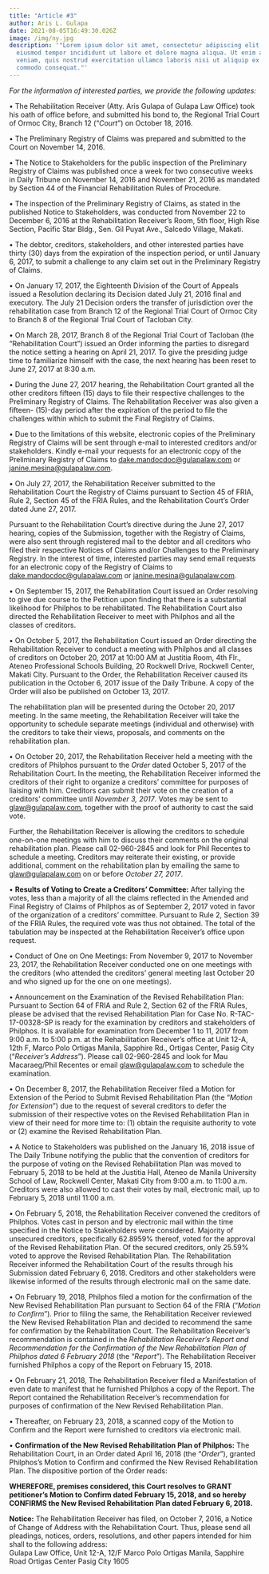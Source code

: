 ```yaml
---
title: "Article #3"
author: Aris L. Gulapa
date: 2021-08-05T16:49:30.026Z
image: /img/ny.jpg
description: '"Lorem ipsum dolor sit amet, consectetur adipiscing elit, sed do
  eiusmod tempor incididunt ut labore et dolore magna aliqua. Ut enim ad minim
  veniam, quis nostrud exercitation ullamco laboris nisi ut aliquip ex ea
  commodo consequat."'
---
```

<!--StartFragment-->

*For the information of interested parties, we provide the following updates:*

• The Rehabilitation Receiver (Atty. Aris Gulapa of Gulapa Law Office) took his oath of office before, and submitted his bond to, the Regional Trial Court of Ormoc City, Branch 12 (“*Court*”) on October 18, 2016.

• The Preliminary Registry of Claims was prepared and submitted to the Court on November 14, 2016.

• The Notice to Stakeholders for the public inspection of the Preliminary Registry of Claims was published once a week for two consecutive weeks in Daily Tribune on November 14, 2016 and November 21, 2016 as mandated by Section 44 of the Financial Rehabilitation Rules of Procedure.

• The inspection of the Preliminary Registry of Claims, as stated in the published Notice to Stakeholders, was conducted from November 22 to December 6, 2016 at the Rehabilitation Receiver’s Room, 5th floor, High Rise Section, Pacific Star Bldg., Sen. Gil Puyat Ave., Salcedo Village, Makati.

• The debtor, creditors, stakeholders, and other interested parties have thirty (30) days from the expiration of the inspection period, or until January 6, 2017, to submit a challenge to any claim set out in the Preliminary Registry of Claims.

• On January 17, 2017, the Eighteenth Division of the Court of Appeals issued a Resolution declaring its Decision dated July 21, 2016 final and executory. The July 21 Decision orders the transfer of jurisdiction over the rehabilitation case from Branch 12 of the Regional Trial Court of Ormoc City to Branch 8 of the Regional Trial Court of Tacloban City.

• On March 28, 2017, Branch 8 of the Regional Trial Court of Tacloban (the “Rehabilitation Court”) issued an Order informing the parties to disregard the notice setting a hearing on April 21, 2017. To give the presiding judge time to familiarize himself with the case, the next hearing has been reset to June 27, 2017 at 8:30 a.m.

• During the June 27, 2017 hearing, the Rehabilitation Court granted all the other creditors fifteen (15) days to file their respective challenges to the Preliminary Registry of Claims. The Rehabilitation Receiver was also given a fifteen- (15)-day period after the expiration of the period to file the challenges within which to submit the Final Registry of Claims.

• Due to the limitations of this website, electronic copies of the Preliminary Registry of Claims will be sent through e-mail to interested creditors and/or stakeholders. Kindly e-mail your requests for an electronic copy of the Preliminary Registry of Claims to dake.mandocdoc@gulapalaw.com or janine.mesina@gulapalaw.com.

• On July 27, 2017, the Rehabilitation Receiver submitted to the Rehabilitation Court the Registry of Claims pursuant to Section 45 of FRIA, Rule 2, Section 45 of the FRIA Rules, and the Rehabilitation Court’s Order dated June 27, 2017.

Pursuant to the Rehabilitation Court’s directive during the June 27, 2017 hearing, copies of the Submission, together with the Registry of Claims, were also sent through registered mail to the debtor and all creditors who filed their respective Notices of Claims and/or Challenges to the Preliminary Registry. In the interest of time, interested parties may send email requests for an electronic copy of the Registry of Claims to dake.mandocdoc@gulapalaw.com or janine.mesina@gulapalaw.com.

• On September 15, 2017, the Rehabilitation Court issued an Order resolving to give due course to the Petition upon finding that there is a substantial likelihood for Philphos to be rehabilitated. The Rehabilitation Court also directed the Rehabilitation Receiver to meet with Philphos and all the classes of creditors.

• On October 5, 2017, the Rehabilitation Court issued an Order directing the Rehabilitation Receiver to conduct a meeting with Philphos and all classes of creditors on October 20, 2017 at 10:00 AM at Justitia Room, 4th Flr., Ateneo Professional Schools Building, 20 Rockwell Drive, Rockwell Center, Makati City. Pursuant to the Order, the Rehabilitation Receiver caused its publication in the October 6, 2017 issue of the Daily Tribune. A copy of the Order will also be published on October 13, 2017.

The rehabilitation plan will be presented during the October 20, 2017 meeting. In the same meeting, the Rehabilitation Receiver will take the opportunity to schedule separate meetings (individual and otherwise) with the creditors to take their views, proposals, and comments on the rehabilitation plan.

• On October 20, 2017, the Rehabilitation Receiver held a meeting with the creditors of Philphos pursuant to the *Order* dated October 5, 2017 of the Rehabilitation Court. In the meeting, the Rehabilitation Receiver informed the creditors of their right to organize a creditors’ committee for purposes of liaising with him. Creditors can submit their vote on the creation of a creditors’ committee until *November 3, 2017*. Votes may be sent to glaw@gulapalaw.com, together with the proof of authority to cast the said vote.

Further, the Rehabilitation Receiver is allowing the creditors to schedule one-on-one meetings with him to discuss their comments on the original rehabilitation plan. Please call 02-960-2845 and look for Phil Recentes to schedule a meeting. Creditors may reiterate their existing, or provide additional, comment on the rehabilitation plan by emailing the same to glaw@gulapalaw.com on or before *October 27, 2017*.

• **Results of Voting to Create a Creditors’ Committee:** After tallying the votes, less than a majority of all the claims reflected in the Amended and Final Registry of Claims of Philphos as of September 2, 2017 voted in favor of the organization of a creditors’ committee. Pursuant to Rule 2, Section 39 of the FRIA Rules, the required vote was thus not obtained. The total of the tabulation may be inspected at the Rehabilitation Receiver’s office upon request.

• Conduct of One on One Meetings: From November 9, 2017 to November 23, 2017, the Rehabilitation Receiver conducted one on one meetings with the creditors (who attended the creditors’ general meeting last October 20 and who signed up for the one on one meetings).

• Announcement on the Examination of the Revised Rehabilitation Plan: Pursuant to Section 64 of FRIA and Rule 2, Section 62 of the FRIA Rules, please be advised that the revised Rehabilitation Plan for Case No. R-TAC-17-00328-SP is ready for the examination by creditors and stakeholders of Philphos. It is available for examination from December 1 to 11, 2017 from 9:00 a.m. to 5:00 p.m. at the Rehabilitation Receiver’s office at Unit 12-A, 12th F, Marco Polo Ortigas Manila, Sapphire Rd., Ortigas Center, Pasig City (“*Receiver’s Address*”). Please call 02-960-2845 and look for Mau Macaraeg/Phil Recentes or email glaw@gulapalaw.com to schedule the examination.

• On December 8, 2017, the Rehabilitation Receiver filed a Motion for Extension of the Period to Submit Revised Rehabilitation Plan (the “*Motion for Extension*”) due to the request of several creditors to defer the submission of their respective votes on the Revised Rehabilitation Plan in view of their need for more time to: (1) obtain the requisite authority to vote or (2) examine the Revised Rehabilitation Plan.

• A Notice to Stakeholders was published on the January 16, 2018 issue of The Daily Tribune notifying the public that the convention of creditors for the purpose of voting on the Revised Rehabilitation Plan was moved to February 5, 2018 to be held at the Justitia Hall, Ateneo de Manila University School of Law, Rockwell Center, Makati City from 9:00 a.m. to 11:00 a.m. Creditors were also allowed to cast their votes by mail, electronic mail, up to February 5, 2018 until 11:00 a.m.

• On February 5, 2018, the Rehabilitation Receiver convened the creditors of Philphos. Votes cast in person and by electronic mail within the time specified in the Notice to Stakeholders were considered. Majority of unsecured creditors, specifically 62.8959% thereof, voted for the approval of the Revised Rehabilitation Plan. Of the secured creditors, only 25.59% voted to approve the Revised Rehabilitation Plan. The Rehabilitation Receiver informed the Rehabilitation Court of the results through his Submission dated February 6, 2018. Creditors and other stakeholders were likewise informed of the results through electronic mail on the same date.

• On February 19, 2018, Philphos filed a motion for the confirmation of the New Revised Rehabilitation Plan pursuant to Section 64 of the FRIA (“*Motion to Confirm*”). Prior to filing the same, the Rehabilitation Receiver reviewed the New Revised Rehabilitation Plan and decided to recommend the same for confirmation by the Rehabilitation Court. The Rehabilitation Receiver’s recommendation is contained in the *Rehabilitation Receiver’s Report and Recommendation for the Confirmation of the New Rehabilitation Plan of Philphos dated 6 February 2018* (the “*Report*”). The Rehabilitation Receiver furnished Philphos a copy of the Report on February 15, 2018.

• On February 21, 2018, The Rehabilitation Receiver filed a Manifestation of even date to manifest that he furnished Philphos a copy of the Report. The Report contained the Rehabilitation Receiver’s recommendation for purposes of confirmation of the New Revised Rehabilitation Plan.

• Thereafter, on February 23, 2018, a scanned copy of the Motion to Confirm and the Report were furnished to creditors via electronic mail.

• **Confirmation of the New Revised Rehabilitation Plan of Philphos:** The Rehabilitation Court, in an Order dated April 16, 2018 (the “*Order*”), granted Philphos’s Motion to Confirm and confirmed the New Revised Rehabilitation Plan. The dispositive portion of the Order reads:

**WHEREFORE, premises considered, this Court resolves to GRANT petitioner’s Motion to Confirm dated February 15, 2018, and so hereby CONFIRMS the New Revised Rehabilitation Plan dated February 6, 2018.**

**Notice:** The Rehabilitation Receiver has filed, on October 7, 2016, a Notice of Change of Address with the Rehabilitation Court. Thus, please send all pleadings, notices, orders, resolutions, and other papers intended for him shall to the following address:\
Gulapa Law Office, Unit 12-A, 12/F Marco Polo Ortigas Manila, Sapphire Road Ortigas Center Pasig City 1605

<!--EndFragment-->